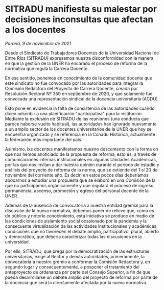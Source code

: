 # SITRADU manifiesta su malestar por decisiones inconsultas que afectan a los docentes


*Paraná, 9 de noviembre de 2021*

Desde el Sindicato de Trabajadores Docentes de la Universidad Nacional de Entre
Ríos (SITRADU) expresamos nuestra disconformidad con la manera en que la gestión
de la UNER ha encarado el proceso de reforma de la normativa que regula la
Carrera Docente.

En ese sentido, ponemos en conocimiento de la comunidad docente que este
sindicato no fue convocado por las autoridades para integrar la Comisión
Redactora del Proyecto de Carrera Docente, creada por Resolución Rectoral Nº 359
en septiembre de 2020, y que solamente fue convocada una representación sindical
de la docencia universitaria (AGDU).

Esto pone en evidencia la falta de consistencia de las autoridades cuando dicen
adscribir a una planificación "participativa" para la institución. Mediante la
exclusión de SITRADU de las reuniones (una conducta que parece haberse vuelto
habitual), las autoridades han ignorado nuevamente a un amplio sector de los
docentes universitarios de la UNER que hoy se encuentra organizado y se
referencia en la Conadu Histórica, actualmente la federación más importante del
país.

Asimismo, lxs docentes manifestamos nuestro descontento con la forma en que nos
hemos anoticiado de la propuesta de reforma, esto es, a través de comunicaciones
internas institucionales en algunas Unidades Académicas, por las que nos invitan
a dar nuestra opinión durante el periodo de estudio y análisis del proyecto de
reforma de la norma, que se extiende del 1 al 20 de noviembre del corriente año.
Es decir, en estos pocos días deberíamos abocarnos a estudiar una propuesta que
se elaboró en una Comisión de la que no participamos orgánicamente y que
regulará el proceso de ingreso, permanencia, ascenso, promoción y egreso del
personal docente de la UNER.

Además de la ausencia de convocatoria a nuestra entidad gremial para la
discusión de la nueva normativa, debemos poner de relieve que, como es de
público y notorio conocimiento, esta iniciativa se produce en medio de las
condiciones de aislamiento social ocasionado por la pandemia y la consecuente
virtualización de las actividades institucionales y académicas, condiciones que
no favorecen el debate amplio, participativo, plural, abierto y democrático, que
debería caracterizar todas las discusiones en la universidad.

Por ello, SITRADU, que brega por la democratización de las estructuras
universitarias, exige al Rector y demás autoridades, primeramente, la
convocatoria a nuestro gremio a conformar la Comisión Redactora y, en segundo
lugar y consecuentemente, a posponer el tratamiento del anteproyecto de
ordenanza por parte del Consejo Superior, a fin de que pueda desarrollarse un
debate amplio del proyecto de reforma por parte de la docencia que será la
directamente afectada por la nueva normativa.

